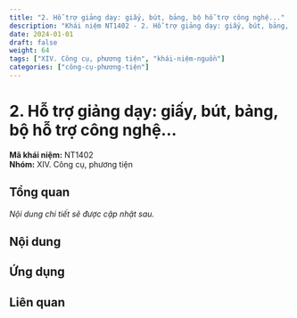 ```yaml
---
title: "2. Hỗ trợ giảng dạy: giấy, bút, bảng, bộ hỗ trợ công nghệ..."
description: "Khái niệm NT1402 - 2. Hỗ trợ giảng dạy: giấy, bút, bảng, bộ hỗ trợ công nghệ..."
date: 2024-01-01
draft: false
weight: 64
tags: ["XIV. Công cụ, phương tiện", "khái-niệm-nguồn"]
categories: ["công-cụ-phương-tiện"]
---
```


# 2. Hỗ trợ giảng dạy: giấy, bút, bảng, bộ hỗ trợ công nghệ...

**Mã khái niệm:** NT1402  
**Nhóm:** XIV. Công cụ, phương tiện

## Tổng quan

*Nội dung chi tiết sẽ được cập nhật sau.*

## Nội dung

<!-- Nội dung chi tiết sẽ được điền vào đây -->

## Ứng dụng

<!-- Cách ứng dụng khái niệm này trong thực tế -->

## Liên quan

<!-- Các khái niệm liên quan khác -->
